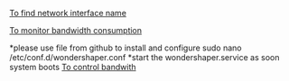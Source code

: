 [To find network interface name](https://askubuntu.com/questions/396837/detecting-the-name-of-a-network-device-in-bash)

[To monitor bandwidth consumption](https://www.maketecheasier.com/process-using-excessive-bandwidth-linux/)

*please use file from github to install and configure sudo nano /etc/conf.d/wondershaper.conf
*start the wondershaper.service as soon system boots
[To control bandwith](https://vitux.com/how-to-limit-network-bandwidth-in-ubuntu/)
